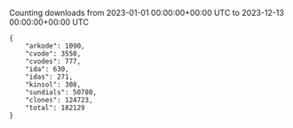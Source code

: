 
Counting downloads from 2023-01-01 00:00:00+00:00 UTC to 2023-12-13 00:00:00+00:00 UTC

```
{
    "arkode": 1090,
    "cvode": 3550,
    "cvodes": 777,
    "ida": 630,
    "idas": 271,
    "kinsol": 308,
    "sundials": 50780,
    "clones": 124723,
    "total": 182129
}
```
